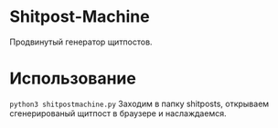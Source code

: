 
# Shitpost-Machine
Продвинутый генератор щитпостов. 
# Использование
```python3 shitpostmachine.py```
Заходим в папку shitposts, открываем сгенерированый щитпост в браузере и наслаждаемся.
